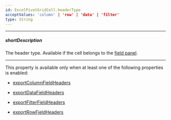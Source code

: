 ```yaml
---
id: ExcelPivotGridCell.headerType
acceptValues: 'column' | 'row' | 'data' | 'filter'
type: String
---
```

---
##### shortDescription
The header type. Available if the cell belongs to the [field panel](/concepts/05%20UI%20Components/PivotGrid/010%20Visual%20Elements/15%20Field%20Panel.md '/Documentation/Guide/UI_Components/PivotGrid/Visual_Elements/#Field_Panel').

---
This property is available only when at least one of the following properties is enabled:

- [exportColumnFieldHeaders](/api-reference/50%20Common/Object%20Structures/PivotGridExportOptions/exportColumnFieldHeaders.md '/Documentation/ApiReference/Common/Object_Structures/PivotGridExportOptions/#exportColumnFieldHeaders')

- [exportDataFieldHeaders](/api-reference/50%20Common/Object%20Structures/PivotGridExportOptions/exportColumnFieldHeaders.md '/Documentation/ApiReference/Common/Object_Structures/PivotGridExportOptions/#exportColumnFieldHeaders')

- [exportFilterFieldHeaders](/api-reference/50%20Common/Object%20Structures/PivotGridExportOptions/exportColumnFieldHeaders.md '/Documentation/ApiReference/Common/Object_Structures/PivotGridExportOptions/#exportColumnFieldHeaders')

- [exportRowFieldHeaders](/api-reference/50%20Common/Object%20Structures/PivotGridExportOptions/exportColumnFieldHeaders.md '/Documentation/ApiReference/Common/Object_Structures/PivotGridExportOptions/#exportColumnFieldHeaders')